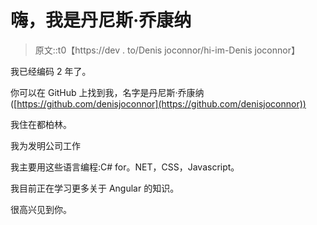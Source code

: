 # 嗨，我是丹尼斯·乔康纳

> 原文::t0【https://dev . to/Denis joconnor/hi-im-Denis joconnor】

我已经编码 2 年了。

你可以在 GitHub 上找到我，名字是丹尼斯·乔康纳([https://github.com/denisjoconnor](https://github.com/denisjoconnor))

我住在都柏林。

我为发明公司工作

我主要用这些语言编程:C# for。NET，CSS，Javascript。

我目前正在学习更多关于 Angular 的知识。

很高兴见到你。